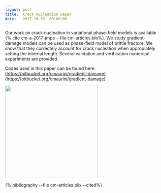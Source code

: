 ```yaml
---
layout: post
title:  Crack nucleation paper
date:   2017-10-30  00:00:00
---
```

Our work on crack nucleation in variational phase-field models is available
{% cite cm-a-2017-jmps --file cm-articles.bib%}.
We study gradient-damage models can be used as phase-field model of brittle fracture.
We show that they correctely account for crack nucleation when appropiately setting the internal length.
Several validation and verification numerical experiments are provided.

Codes used in this paper can be found here: [https://bitbucket.org/cmaurini/gradient-damage](https://bitbucket.org/cmaurini/gradient-damage)


<img style="float: center; margin: 0px 0px 0px 0px;"
src="{{site.baseurl}}/images/InitiationIllustration.png" width="300" />

{% bibliography --file cm-articles.bib --cited%}